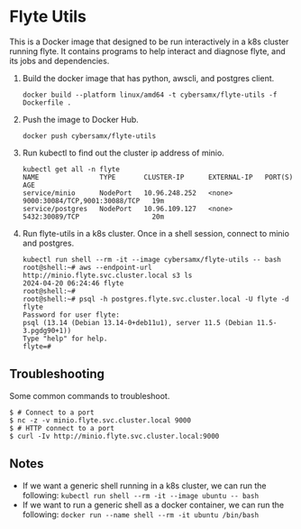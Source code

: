 # Flyte Utils

This is a Docker image that designed to be run interactively in a k8s cluster running flyte. It contains programs to help interact and diagnose flyte, and its jobs and dependencies. 

1. Build the docker image that has python, awscli, and postgres client.

   ```shell
   docker build --platform linux/amd64 -t cybersamx/flyte-utils -f Dockerfile .
   ```

1. Push the image to Docker Hub.

   ```shell
   docker push cybersamx/flyte-utils
   ```

1. Run kubectl to find out the cluster ip address of minio.

   ```shell
   kubectl get all -n flyte
   NAME               TYPE       CLUSTER-IP      EXTERNAL-IP   PORT(S)                         AGE
   service/minio      NodePort   10.96.248.252   <none>        9000:30084/TCP,9001:30088/TCP   19m
   service/postgres   NodePort   10.96.109.127   <none>        5432:30089/TCP                  20m
   ```

1. Run flyte-utils in a k8s cluster. Once in a shell session, connect to minio and postgres.

   ```shell
   kubectl run shell --rm -it --image cybersamx/flyte-utils -- bash
   root@shell:~# aws --endpoint-url http://minio.flyte.svc.cluster.local s3 ls
   2024-04-20 06:24:46 flyte
   root@shell:~#
   root@shell:~# psql -h postgres.flyte.svc.cluster.local -U flyte -d flyte
   Password for user flyte:
   psql (13.14 (Debian 13.14-0+deb11u1), server 11.5 (Debian 11.5-3.pgdg90+1))
   Type "help" for help.
   flyte=#
   ```

## Troubleshooting

Some common commands to troubleshoot.

```shell
$ # Connect to a port
$ nc -z -v minio.flyte.svc.cluster.local 9000
$ # HTTP connect to a port
$ curl -Iv http://minio.flyte.svc.cluster.local:9000
```

## Notes

* If we want a generic shell running in a k8s cluster, we can run the following: `kubectl run shell --rm -it --image ubuntu -- bash`
* If we want to run a generic shell as a docker container, we can run the following: `docker run --name shell --rm -it ubuntu /bin/bash`
